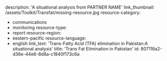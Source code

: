 description: 'A situational analysis from PARTNER NAME'
link_thumbnail: /assets/Toolkit/Transfat/missing-resource.jpg
resource-category:
  - communications
  - monitoring
resource-type:
  - report
resource-region:
  - eestern-pacific
resource-language:
  - english
link_text: 'Trans-Fatty Acid (TFA) elimination in Pakistan:A situational analysis'
title: 'Trans Fat Elimination in Pakistan'
id: 807118a2-d36e-44e6-8d8a-c1840f173c6a
